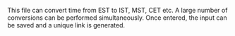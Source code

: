 This file can convert time from EST to IST, MST, CET etc.
A large number of conversions can be performed simultaneously.
Once entered, the input can be saved and a unique link is generated. 
